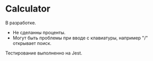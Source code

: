 # Calculator

В разработке.
- Не сделанны проценты.
- Могут быть проблемы при вводе с клавиатуры, например "/" открывает поиск.

Тестирование выполненно на Jest.
